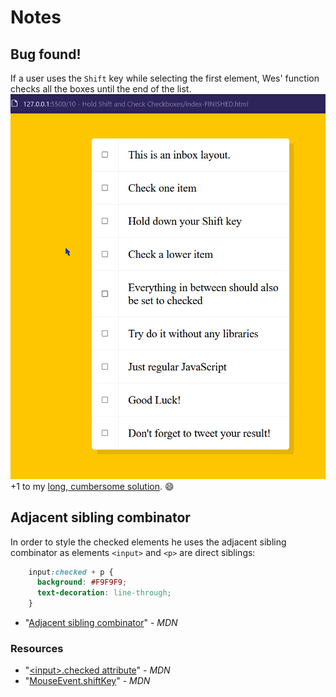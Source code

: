 # Notes

## Bug found!

If a user uses the `Shift` key while selecting the first element, Wes' function checks all the boxes until the end of the list.
![Gif recording of bug found at source solution](assets/10-bug.gif)
+1 to my [long, cumbersome solution](../ProjectFiles-Adrian/10%20-%20Hold%20Shift%20and%20check%20checkboxes/index.html). :smile:

## Adjacent sibling combinator
In order to style the checked elements he uses the adjacent sibling combinator
as elements `<input>` and `<p>` are direct siblings:
```css
    input:checked + p {
      background: #F9F9F9;
      text-decoration: line-through;
    }
```
- "[Adjacent sibling combinator](https://developer.mozilla.org/en-US/docs/Web/CSS/Adjacent_sibling_combinator)" - _MDN_


### Resources

- "[\<input\>.checked attribute](https://developer.mozilla.org/en-US/docs/Web/HTML/Element/input#checked)" - _MDN_
- "[MouseEvent.shiftKey](https://developer.mozilla.org/en-US/docs/Web/API/MouseEvent/shiftKey)" - _MDN_



